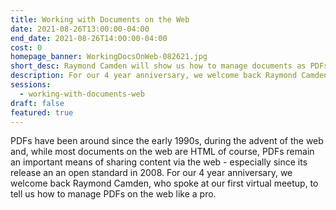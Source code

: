 ```yaml
---
title: Working with Documents on the Web
date: 2021-08-26T13:00:00-04:00
end_date: 2021-08-26T14:00:00-04:00
cost: 0
homepage_banner: WorkingDocsOnWeb-082621.jpg
short_desc: Raymond Camden will show us how to manage documents as PDFs on the web like a pro.
description: For our 4 year anniversary, we welcome back Raymond Camden, who spoke at our first virtual meetup, to tell us how to manage PDFs on the web like a pro.
sessions:
  - working-with-documents-web
draft: false
featured: true
---
```


PDFs have been around since the early 1990s, during the advent of the web and, while most documents on the web are HTML of course, PDFs remain an important means of sharing content via the web - especially since its release an an open standard in 2008. For our 4 year anniversary, we welcome back Raymond Camden, who spoke at our first virtual meetup, to tell us how to manage PDFs on the web like a pro.
